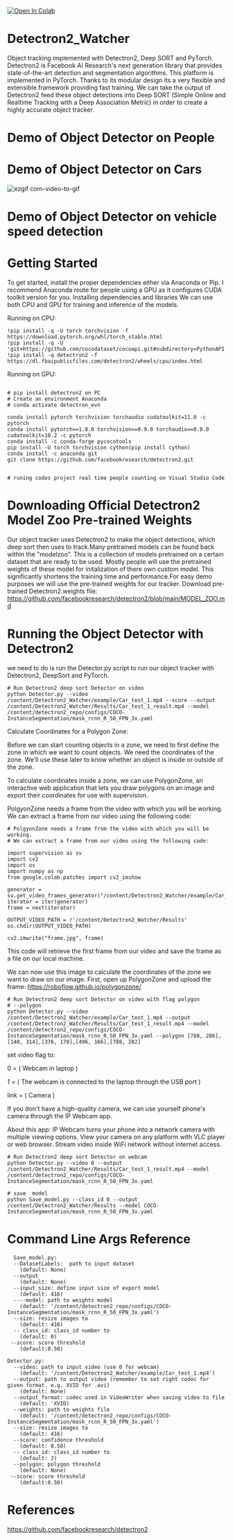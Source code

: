[![Open In Colab](https://colab.research.google.com/assets/colab-badge.svg)](https://colab.research.google.com/github/Mahmoudi1993/Detectron2_Watcher/blob/main/Project_Real_Time_People_Counting_Using_Detectron2.ipynb)

# Detectron2_Watcher
Object tracking implemented with Detectron2, Deep SORT and PyTorch. Detectron2 is Facebook AI Research's next generation library that provides state-of-the-art detection and segmentation algorithms. This platform is implemented in PyTorch. Thanks to its modular design its a very flexible and extensible framework providing fast training. We can take the output of Detectron2 feed these object detections into Deep SORT (Simple Online and Realtime Tracking with a Deep Association Metric) in order to create a highly accurate object tracker.

# Demo of Object Detector on People

# Demo of Object Detector on Cars



![ezgif com-video-to-gif](https://github.com/Mahmoudi1993/Detectron2_Watcher/assets/74957886/c19d39b0-4403-4f15-b654-1cada2f057fe)


# Demo of Object Detector on vehicle speed detection

# Getting Started
To get started, install the proper dependencies either via Anaconda or Pip. I recommend Anaconda route for people using a GPU as it configures CUDA toolkit version for you.
Installing dependencies and libraries 
We can use both CPU and GPU for training and inference of the models.

Running on CPU:

```
!pip install -q -U torch torchvision -f https://download.pytorch.org/whl/torch_stable.html 
!pip install -q -U 'git+https://github.com/cocodataset/cocoapi.git#subdirectory=PythonAPI'
!pip install -q detectron2 -f https://dl.fbaipublicfiles.com/detectron2/wheels/cpu/index.html
```

Running on GPU:

```

# pip install detectron2 on PC
# Create an environment Anaconda
# conda activate detectron_evn

conda install pytorch torchvision torchaudio cudatoolkit=11.0 -c pytorch
conda install pytorch==1.8.0 torchvision==0.9.0 torchaudio==0.8.0 cudatoolkit=10.2 -c pytorch
conda install -c conda-forge pycocotools
pip install -U torch torchvision cython(pip install cython)
conda install -c anaconda git
git clone https://github.com/facebookresearch/detectron2.git


# runing codes project real time people counting on Visual Studio Code

```

# Downloading Official  Detectron2 Model Zoo Pre-trained Weights
Our object tracker uses Detectron2 to make the object detections, which deep sort then uses to track.Many pretrained models can be found back within the "modelzoo". This is a collection of models pretrained on a certain dataset that are ready to be used. Mostly people will use the pretrained weights of these model for initalization of there own custom model. This significantly shortens the training time and performance.For easy demo purposes we will use the pre-trained weights for our tracker. Download pre-trained Detectron2.weights file: https://github.com/facebookresearch/detectron2/blob/main/MODEL_ZOO.md

# Running the Object Detector with Detectron2
we need to do is run the Detector.py script to run our object tracker with Detectron2, DeepSort and PyTorch.

```
# Run Detectron2 deep sort Detector on video
python Detector.py --video /content/Detectron2_Watcher/example/Car_test_1.mp4 --score --output /content/Detectron2_Watcher/Results/Car_test_1_result.mp4 --model /content/detectron2_repo/configs/COCO-InstanceSegmentation/mask_rcnn_R_50_FPN_3x.yaml
```

Calculate Coordinates for a Polygon Zone:

Before we can start counting objects in a zone, we need to first define the zone in which we want to count objects. 
We need the coordinates of the zone. We’ll use these later to know whether an object is inside or outside of the zone.


To calculate coordinates inside a zone, we can use PolygonZone, 
an interactive web application that lets you draw polygons on an image and export their coordinates for use with supervision.

PolgyonZone needs a frame from the video with which you will be working. We can extract a frame from our video using the following code:

```
# PolgyonZone needs a frame from the video with which you will be working.
# We can extract a frame from our video using the following code:

import supervision as sv
import cv2
import os
import numpy as np
from google.colab.patches import cv2_imshow

generator = sv.get_video_frames_generator("/content/Detectron2_Watcher/example/Car_test_1.mp4")
iterator = iter(generator)
frame = next(iterator)

OUTPUT_VIDEO_PATH = r'/content/Detectron2_Watcher/Results'
os.chdir(OUTPUT_VIDEO_PATH)

cv2.imwrite("frame.jpg", frame)
```

This code will retrieve the first frame from our video and save the frame as a file on our local machine.

We can now use this image to calculate the coordinates of the zone we want to draw on our image. First, open up PolygonZone and upload the frame:
https://roboflow.github.io/polygonzone/

```
# Run Detectron2 deep sort Detector on video with flag polygon
# --polygon
python Detector.py --video /content/Detectron2_Watcher/example/Car_test_1.mp4 --output /content/Detectron2_Watcher/Results/Car_test_1_result.mp4 --model /content/detectron2_repo/configs/COCO-InstanceSegmentation/mask_rcnn_R_50_FPN_3x.yaml --polygon [788, 286],[140, 314],[376, 170],[496, 166],[788, 282]
```

set video flag to:

0 = ( Webcam in laptop )

1 = ( The webcam is connected to the laptop through the USB port )

link = ( Camera )

If you don't have a high-quality camera, we can use  yourself phone's camera through the IP Webcam app.

About this app:
IP Webcam turns your phone into a network camera with multiple viewing options. 
View your camera on any platform with VLC player or web browser. Stream video inside WiFi network without internet access.

```
# Run Detectron2 deep sort Detector on webcam
python Detector.py --video 0 --output /content/Detectron2_Watcher/Results/Car_test_1_result.mp4 --model /content/detectron2_repo/configs/COCO-InstanceSegmentation/mask_rcnn_R_50_FPN_3x.yaml
```

```
# save  model
python Save_model.py --class_id 0 --output /content/Detectron2_Watcher/Results --model COCO-InstanceSegmentation/mask_rcnn_R_50_FPN_3x.yaml
```
# Command Line Args Reference

```
  Save_model.py:
  --DatasetLabels:  path to input dataset
    (default: None)
  --output
    (default: None)
  --input_size: define input size of export model
    (default: 416)
  ----model: path to weights model
    (default: '/content/detectron2_repo/configs/COCO-InstanceSegmentation/mask_rcnn_R_50_FPN_3x.yaml')
  --size: resize images to
    (default: 416)
  -- class_id: class_id number to
    (default: 0)
 --score: score threshold
    (default:0.50)

Detector.py:
  --video: path to input video (use 0 for webcam)
    (default: '/content/Detectron2_Watcher/example/Car_test_1.mp4')
  --output: path to output video (remember to set right codec for given format. e.g. XVID for .avi)
    (default: None)
  --output_format: codec used in VideoWriter when saving video to file
    (default: 'XVID)
  --weights: path to weights file
    (default: '/content/detectron2_repo/configs/COCO-InstanceSegmentation/mask_rcnn_R_50_FPN_3x.yaml')
  --size: resize images to
    (default: 416)
  --score: confidence threshold
    (default: 0.50)
  -- class_id: class_id number to
    (default: 2)
  --polygon: polygon threshold
    (default: None)
 --score: score threshold
    (default:0.50)
```

# References
https://github.com/facebookresearch/detectron2
